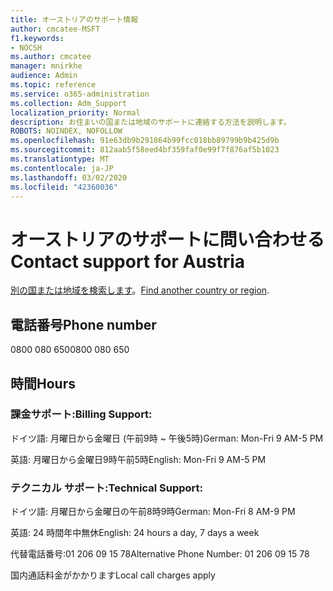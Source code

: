 ```yaml
---
title: オーストリアのサポート情報
author: cmcatee-MSFT
f1.keywords:
- NOCSH
ms.author: cmcatee
manager: mnirkhe
audience: Admin
ms.topic: reference
ms.service: o365-administration
ms.collection: Adm_Support
localization_priority: Normal
description: お住まいの国または地域のサポートに連絡する方法を説明します。
ROBOTS: NOINDEX, NOFOLLOW
ms.openlocfilehash: 91e63db9b291864b99fcc018bb89799b9b425d9b
ms.sourcegitcommit: 812aab5f58eed4bf359faf0e99f7f876af5b1023
ms.translationtype: MT
ms.contentlocale: ja-JP
ms.lasthandoff: 03/02/2020
ms.locfileid: "42360036"
---
```

# <a name="contact-support-for-austria"></a><span data-ttu-id="296ac-103">オーストリアのサポートに問い合わせる</span><span class="sxs-lookup"><span data-stu-id="296ac-103">Contact support for Austria</span></span>

<span data-ttu-id="296ac-104">[別の国または地域を検索します](../contact-support-for-business-products.md)。</span><span class="sxs-lookup"><span data-stu-id="296ac-104">[Find another country or region](../contact-support-for-business-products.md).</span></span>

## <a name="phone-number"></a><span data-ttu-id="296ac-105">電話番号</span><span class="sxs-lookup"><span data-stu-id="296ac-105">Phone number</span></span>
<span data-ttu-id="296ac-106">0800 080 650</span><span class="sxs-lookup"><span data-stu-id="296ac-106">0800 080 650</span></span>

## <a name="hours"></a><span data-ttu-id="296ac-107">時間</span><span class="sxs-lookup"><span data-stu-id="296ac-107">Hours</span></span>
### <a name="billing-support"></a><span data-ttu-id="296ac-108">課金サポート:</span><span class="sxs-lookup"><span data-stu-id="296ac-108">Billing Support:</span></span>

<span data-ttu-id="296ac-109">ドイツ語: 月曜日から金曜日 (午前9時 ~ 午後5時)</span><span class="sxs-lookup"><span data-stu-id="296ac-109">German: Mon-Fri 9 AM-5 PM</span></span>

<span data-ttu-id="296ac-110">英語: 月曜日から金曜日9時午前5時</span><span class="sxs-lookup"><span data-stu-id="296ac-110">English: Mon-Fri 9 AM-5 PM</span></span>

### <a name="technical-support"></a><span data-ttu-id="296ac-111">テクニカル サポート:</span><span class="sxs-lookup"><span data-stu-id="296ac-111">Technical Support:</span></span>

<span data-ttu-id="296ac-112">ドイツ語: 月曜日から金曜日の午前8時9時</span><span class="sxs-lookup"><span data-stu-id="296ac-112">German: Mon-Fri 8 AM-9 PM</span></span>

<span data-ttu-id="296ac-113">英語: 24 時間年中無休</span><span class="sxs-lookup"><span data-stu-id="296ac-113">English: 24 hours a day, 7 days a week</span></span>

<span data-ttu-id="296ac-114">代替電話番号:01 206 09 15 78</span><span class="sxs-lookup"><span data-stu-id="296ac-114">Alternative Phone Number: 01 206 09 15 78</span></span>

<span data-ttu-id="296ac-115">国内通話料金がかかります</span><span class="sxs-lookup"><span data-stu-id="296ac-115">Local call charges apply</span></span>
